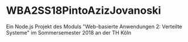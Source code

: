 # WBA2SS18PintoAzizJovanoski
Ein Node.js Projekt des Moduls "Web-basierte Anwendungen 2: Verteilte Systeme" im Sommersemester 2018 an der TH Köln 
